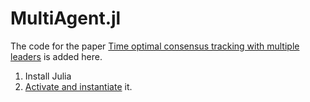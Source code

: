 # MultiAgent.jl
The code for the paper [Time optimal consensus tracking with multiple leaders](https://www.tandfonline.com/doi/abs/10.1080/00207179.2019.1701712) is added here.
1. Install Julia
2. [Activate and instantiate](https://pkgdocs.julialang.org/v1/environments/) it.
